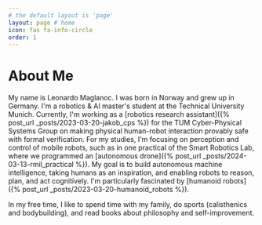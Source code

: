 ```yaml
---
# the default layout is 'page'
layout: page # home
icon: fas fa-info-circle
order: 1
---
```


# About Me

My name is Leonardo Maglanoc. I was born in Norway and grew up in Germany. I'm a robotics & AI master's student at the Technical University Munich. Currently, I'm working as a [robotics research assistant]({% post_url _posts/2023-03-20-jakob_cps %}) for the TUM Cyber-Physical Systems Group on making physical human-robot interaction provably safe with formal verification. For my studies, I'm focusing on perception and control of mobile robots, such as in one practical of the Smart Robotics Lab, where we programmed an [autonomous drone]({% post_url _posts/2024-03-13-rmil_practical %}). My goal is to build autonomous machine intelligence, taking humans as an inspiration, and enabling robots to reason, plan, and act cognitively. I'm particularly fascinated by [humanoid robots]({% post_url _posts/2023-03-20-humanoid_robots %}).

In my free time, I like to spend time with my family, do sports (calisthenics and bodybuilding),
and read books about philosophy and self-improvement.